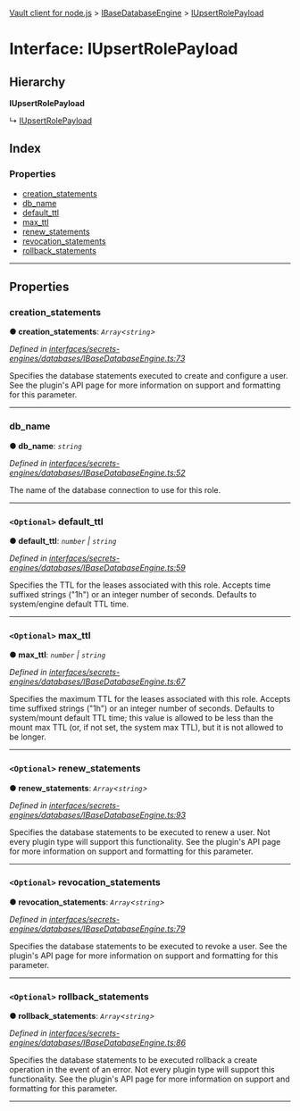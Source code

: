 [Vault client for node.js](../README.md) > [IBaseDatabaseEngine](../modules/ibasedatabaseengine.md) > [IUpsertRolePayload](../interfaces/ibasedatabaseengine.iupsertrolepayload.md)

# Interface: IUpsertRolePayload

## Hierarchy

**IUpsertRolePayload**

↳  [IUpsertRolePayload](ipostgresqlengine.iupsertrolepayload.md)

## Index

### Properties

* [creation_statements](ibasedatabaseengine.iupsertrolepayload.md#creation_statements)
* [db_name](ibasedatabaseengine.iupsertrolepayload.md#db_name)
* [default_ttl](ibasedatabaseengine.iupsertrolepayload.md#default_ttl)
* [max_ttl](ibasedatabaseengine.iupsertrolepayload.md#max_ttl)
* [renew_statements](ibasedatabaseengine.iupsertrolepayload.md#renew_statements)
* [revocation_statements](ibasedatabaseengine.iupsertrolepayload.md#revocation_statements)
* [rollback_statements](ibasedatabaseengine.iupsertrolepayload.md#rollback_statements)

---

## Properties

<a id="creation_statements"></a>

###  creation_statements

**● creation_statements**: *`Array`<`string`>*

*Defined in [interfaces/secrets-engines/databases/IBaseDatabaseEngine.ts:73](https://github.com/theogravity/vault-client/blob/38077d0/src/interfaces/secrets-engines/databases/IBaseDatabaseEngine.ts#L73)*

Specifies the database statements executed to create and configure a user. See the plugin's API page for more information on support and formatting for this parameter.

___
<a id="db_name"></a>

###  db_name

**● db_name**: *`string`*

*Defined in [interfaces/secrets-engines/databases/IBaseDatabaseEngine.ts:52](https://github.com/theogravity/vault-client/blob/38077d0/src/interfaces/secrets-engines/databases/IBaseDatabaseEngine.ts#L52)*

The name of the database connection to use for this role.

___
<a id="default_ttl"></a>

### `<Optional>` default_ttl

**● default_ttl**: *`number` \| `string`*

*Defined in [interfaces/secrets-engines/databases/IBaseDatabaseEngine.ts:59](https://github.com/theogravity/vault-client/blob/38077d0/src/interfaces/secrets-engines/databases/IBaseDatabaseEngine.ts#L59)*

Specifies the TTL for the leases associated with this role. Accepts time suffixed strings ("1h") or an integer number of seconds. Defaults to system/engine default TTL time.

___
<a id="max_ttl"></a>

### `<Optional>` max_ttl

**● max_ttl**: *`number` \| `string`*

*Defined in [interfaces/secrets-engines/databases/IBaseDatabaseEngine.ts:67](https://github.com/theogravity/vault-client/blob/38077d0/src/interfaces/secrets-engines/databases/IBaseDatabaseEngine.ts#L67)*

Specifies the maximum TTL for the leases associated with this role. Accepts time suffixed strings ("1h") or an integer number of seconds. Defaults to system/mount default TTL time; this value is allowed to be less than the mount max TTL (or, if not set, the system max TTL), but it is not allowed to be longer.

___
<a id="renew_statements"></a>

### `<Optional>` renew_statements

**● renew_statements**: *`Array`<`string`>*

*Defined in [interfaces/secrets-engines/databases/IBaseDatabaseEngine.ts:93](https://github.com/theogravity/vault-client/blob/38077d0/src/interfaces/secrets-engines/databases/IBaseDatabaseEngine.ts#L93)*

Specifies the database statements to be executed to renew a user. Not every plugin type will support this functionality. See the plugin's API page for more information on support and formatting for this parameter.

___
<a id="revocation_statements"></a>

### `<Optional>` revocation_statements

**● revocation_statements**: *`Array`<`string`>*

*Defined in [interfaces/secrets-engines/databases/IBaseDatabaseEngine.ts:79](https://github.com/theogravity/vault-client/blob/38077d0/src/interfaces/secrets-engines/databases/IBaseDatabaseEngine.ts#L79)*

Specifies the database statements to be executed to revoke a user. See the plugin's API page for more information on support and formatting for this parameter.

___
<a id="rollback_statements"></a>

### `<Optional>` rollback_statements

**● rollback_statements**: *`Array`<`string`>*

*Defined in [interfaces/secrets-engines/databases/IBaseDatabaseEngine.ts:86](https://github.com/theogravity/vault-client/blob/38077d0/src/interfaces/secrets-engines/databases/IBaseDatabaseEngine.ts#L86)*

Specifies the database statements to be executed rollback a create operation in the event of an error. Not every plugin type will support this functionality. See the plugin's API page for more information on support and formatting for this parameter.

___

